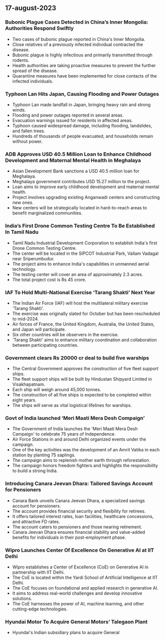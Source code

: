 ## 17-august-2023
### Bubonic Plague Cases Detected in China’s Inner Mongolia: Authorities Respond Swiftly

- Two cases of bubonic plague reported in China's Inner Mongolia.
- Close relatives of a previously infected individual contracted the disease.
- Bubonic plague is highly infectious and primarily transmitted through rodents.
- Health authorities are taking proactive measures to prevent the further spread of the disease.
- Quarantine measures have been implemented for close contacts of the infected individuals.

### Typhoon Lan Hits Japan, Causing Flooding and Power Outages

- Typhoon Lan made landfall in Japan, bringing heavy rain and strong winds.
- Flooding and power outages reported in several areas.
- Evacuation warnings issued for residents in affected areas.
- Typhoon caused widespread damage, including flooding, landslides, and fallen trees.
- Hundreds of thousands of people evacuated, and households remain without power.

### ADB Approves USD 40.5 Million Loan to Enhance Childhood Development and Maternal Mental Health in Meghalaya

- Asian Development Bank sanctions a USD 40.5 million loan for Meghalaya.
- Meghalaya government contributes USD 15.27 million to the project.
- Loan aims to improve early childhood development and maternal mental health.
- Project involves upgrading existing Anganwadi centers and constructing new ones.
- New centers will be strategically located in hard-to-reach areas to benefit marginalized communities.

### India’s First Drone Common Testing Centre To Be Established In Tamil Nadu

- Tamil Nadu Industrial Development Corporation to establish India's first Drone Common Testing Centre.
- The center will be located in the SIPCOT Industrial Park, Vallam Vadagal near Sriperumbudur.
- The project aims to enhance India's capabilities in unmanned aerial technology.
- The testing center will cover an area of approximately 2.3 acres.
- The total project cost is Rs 45 crore.

### IAF To Hold Multi-National Exercise ‘Tarang Shakti’ Next Year

- The Indian Air Force (IAF) will host the multilateral military exercise 'Tarang Shakti'.
- The exercise was originally slated for October but has been rescheduled to mid-2024.
- Air forces of France, the United Kingdom, Australia, the United States, and Japan will participate.
- Six other countries will be observers in the exercise.
- 'Tarang Shakti' aims to enhance military coordination and collaboration between participating countries.

### Government clears Rs 20000 cr deal to build five warships

- The Central Government approves the construction of five fleet support ships.
- The fleet support ships will be built by Hindustan Shipyard Limited in Visakhapatnam.
- Each ship will weigh around 45,000 tonnes.
- The construction of all five ships is expected to be completed within eight years.
- The ships will serve as vital logistical lifelines for warships.

### Govt of India launched ‘Meri Maati Mera Desh Compaign’

- The Government of India launches the 'Meri Maati Mera Desh Campaign' to celebrate 75 years of Independence.
- Air Force Stations in and around Delhi organized events under the campaign.
- One of the key activities was the development of an Amrit Vatika in each station by planting 75 saplings.
- The campaign aims to replenish mother earth through reforestation.
- The campaign honors freedom fighters and highlights the responsibility to build a strong India.

### Introducing Canara Jeevan Dhara: Tailored Savings Account for Pensioners

- Canara Bank unveils Canara Jeevan Dhara, a specialized savings account for pensioners.
- The account provides financial security and flexibility for retirees.
- It offers tailored interest rates, loan facilities, healthcare concessions, and attractive FD rates.
- The account caters to pensioners and those nearing retirement.
- Canara Jeevan Dhara ensures financial stability and value-added benefits for individuals in their post-employment phase.

### Wipro Launches Center Of Excellence On Generative AI at IIT Delhi

- Wipro establishes a Center of Excellence (CoE) on Generative AI in partnership with IIT Delhi.
- The CoE is located within the Yardi School of Artificial Intelligence at IIT Delhi.
- The CoE focuses on foundational and applied research in generative AI.
- It aims to address real-world challenges and develop innovative solutions.
- The CoE harnesses the power of AI, machine learning, and other cutting-edge technologies.

### Hyundai Motor To Acquire General Motors’ Talegaon Plant

- Hyundai's Indian subsidiary plans to acquire General